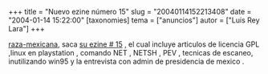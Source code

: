+++
title = "Nuevo ezine número 15"
slug = "20040114152213408"
date = "2004-01-14 15:22:00"
[taxonomies]
tema = ["anuncios"]
autor = ["Luis Rey Lara"]
+++

[raza-mexicana](http://www.raza-mexicana.org), saca [su ezine \#
15](http://www.raza-mexicana.org/textos/revista/zip/raza015.zip) , el
cual incluye articulos de licencia GPL ,linux en playstation , comando
NET , NETSH , PEV , tecnicas de escaneo, inutilizando win95 y la
entrevista con admin de presidencia de mexico .

